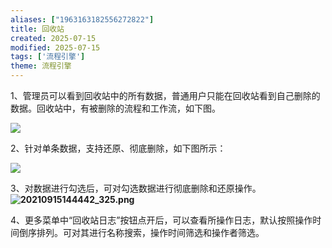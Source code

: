 ```yaml
---
aliases: ["1963163182556272822"]
title: 回收站
created: 2025-07-15
modified: 2025-07-15
tags: ['流程引擎']
theme: 流程引擎
---
```


1、管理员可以看到回收站中的所有数据，普通用户只能在回收站看到自己删除的数据。回收站中，有被删除的流程和工作流，如下图。

![](https://myhelpdoc.oss-cn-heyuan.aliyuncs.com/mdimages/3e4ad4d158a3487fb12db3cec1b7ac11.jpg)

2、针对单条数据，支持还原、彻底删除，如下图所示：

![](https://myhelpdoc.oss-cn-heyuan.aliyuncs.com/mdimages/64caad62a0321244a66b6fc95f3b0c9d.jpg)

3、对数据进行勾选后，可对勾选数据进行彻底删除和还原操作。**![](bce6fd3224a6d40923ce5db1ea385593.jpg "20210915144442_325.png")**

4、更多菜单中“回收站日志”按钮点开后，可以查看所操作日志，默认按照操作时间倒序排列。可对其进行名称搜索，操作时间筛选和操作者筛选。

